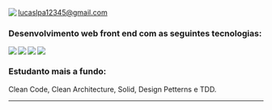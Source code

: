 <img  align='left' src="https://img.shields.io/badge/Gmail-D14836?style=for-the-badge&logo=gmail&logoColor=white">  lucaslpa12345@gmail.com
<p>
  
### Desenvolvimento web front end com as seguintes tecnologias:

<img align='left' src="https://img.shields.io/badge/React-20232A?style=for-the-badge&logo=react&logoColor=61DAFB" >
<img align='left' src="https://img.shields.io/badge/React_Router-CA4245?style=for-the-badge&logo=react-router&logoColor=white" >
<img align='left' src="https://img.shields.io/badge/Sass-CC6699?style=for-the-badge&logo=sass&logoColor=white">
<img  src="https://img.shields.io/badge/TypeScript-007ACC?style=for-the-badge&logo=typescript&logoColor=white">
  
### Estudanto mais a fundo: 
Clean Code, Clean Architecture, Solid, Design Petterns e TDD.   

<p>

</p>

<hr>



